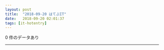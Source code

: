 ```yaml
---
layout: post
title:  "2018-09-20 はてぶIT"
date:   2018-09-20 02:01:37
tags: [it-hotentry]
---
```

0 件のデータあり

<hr>
